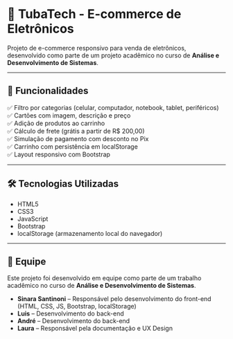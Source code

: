 # 🛒 TubaTech - E-commerce de Eletrônicos

Projeto de e-commerce responsivo para venda de eletrônicos, desenvolvido como parte de um projeto acadêmico no curso de **Análise e Desenvolvimento de Sistemas**.

---

## 🚀 Funcionalidades

✅ Filtro por categorias (celular, computador, notebook, tablet, periféricos)  
✅ Cartões com imagem, descrição e preço  
✅ Adição de produtos ao carrinho  
✅ Cálculo de frete (grátis a partir de R$ 200,00)  
✅ Simulação de pagamento com desconto no Pix  
✅ Carrinho com persistência em localStorage  
✅ Layout responsivo com Bootstrap  

---

## 🛠️ Tecnologias Utilizadas

- HTML5  
- CSS3  
- JavaScript  
- Bootstrap  
- localStorage (armazenamento local do navegador)  

---

## 👥 Equipe

Este projeto foi desenvolvido em equipe como parte de um trabalho acadêmico no curso de **Análise e Desenvolvimento de Sistemas**.

- **Sinara Santinoni** – Responsável pelo desenvolvimento do front-end (HTML, CSS, JS, Bootstrap, localStorage)  
- **Luis** – Desenvolvimento do back-end  
- **André** – Desenvolvimento do back-end  
- **Laura** – Responsável pela documentação e UX Design  
